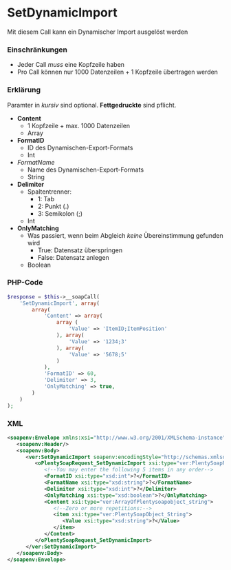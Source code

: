 # SetDynamicImport

Mit diesem Call kann ein Dynamischer Import ausgelöst werden

### Einschränkungen
* Jeder Call _muss_ eine Kopfzeile haben
* Pro Call können nur 1000 Datenzeilen + 1 Kopfzeile übertragen werden

### Erklärung
Paramter in *kursiv* sind optional. __Fettgedruckte__ sind pflicht.

* __Content__
   * 1 Kopfzeile + max. 1000 Datenzeilen
   * Array
* __FormatID__
   * ID des Dynamischen-Export-Formats
   * Int
* *FormatName*
   * Name des Dynamischen-Export-Formats
   * String
* __Delimiter__
	* Spaltentrenner:
		* 1: Tab
		* 2: Punkt (.)
		* 3: Semikolon (;)
   * Int
* __OnlyMatching__
	* Was passiert, wenn beim Abgleich *keine* Übereinstimmung gefunden wird
		* True: Datensatz überspringen
		* False: Datensatz anlegen
   * Boolean


### PHP-Code
```php
$response = $this->__soapCall(
	'SetDynamicImport', array(
		array(
			'Content' => array(
				array (
					'Value' => 'ItemID;ItemPosition'
				), array(
					'Value' => '1234;3'
				), array(
					'Value' => '5678;5'
				)
			),
			'FormatID' => 60,
			'Delimiter' => 3,
			'OnlyMatching' => true,
		)            
 	)
);
```

### XML
```xml
<soapenv:Envelope xmlns:xsi="http://www.w3.org/2001/XMLSchema-instance" xmlns:xsd="http://www.w3.org/2001/XMLSchema" xmlns:soapenv="http://schemas.xmlsoap.org/soap/envelope/" xmlns:ver="http://plentymarketsdomain/plenty/api/soap/version106/">
   <soapenv:Header/>
   <soapenv:Body>
      <ver:SetDynamicImport soapenv:encodingStyle="http://schemas.xmlsoap.org/soap/encoding/">
         <oPlentySoapRequest_SetDynamicImport xsi:type="ver:PlentySoapRequest_SetDynamicImport">
            <!--You may enter the following 5 items in any order-->
            <FormatID xsi:type="xsd:int">?</FormatID>
            <FormatName xsi:type="xsd:string">?</FormatName>
            <Delimiter xsi:type="xsd:int">?</Delimiter>
            <OnlyMatching xsi:type="xsd:boolean">?</OnlyMatching>
            <Content xsi:type="ver:ArrayOfPlentysoapobject_string">
               <!--Zero or more repetitions:-->
               <item xsi:type="ver:PlentySoapObject_String">
                  <Value xsi:type="xsd:string">?</Value>
               </item>
            </Content>
         </oPlentySoapRequest_SetDynamicImport>
      </ver:SetDynamicImport>
   </soapenv:Body>
</soapenv:Envelope>
```